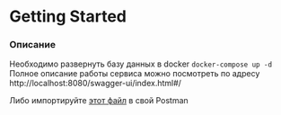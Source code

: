# Getting Started

### Описание

Необходимо развернуть базу данных в docker `docker-compose up -d`
Полное описание работы сервиса можно посмотреть по адресу http://localhost:8080/swagger-ui/index.html#/

Либо импортируйте [этот файл](schema.json) в свой Postman
